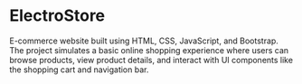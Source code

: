 # ElectroStore
E-commerce website built using HTML, CSS, JavaScript, and Bootstrap. The project simulates a basic online shopping experience where users can browse products, view product details, and interact with UI components like the shopping cart and navigation bar.
